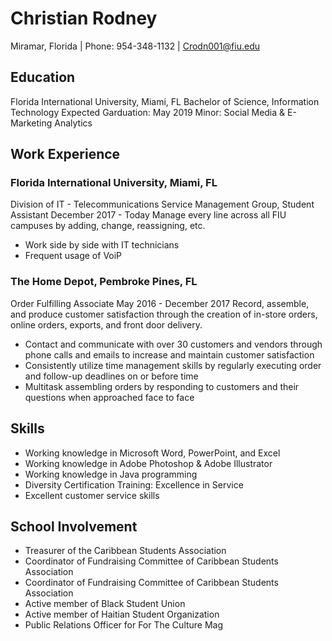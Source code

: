# Christian Rodney
Miramar, Florida | Phone: 954-348-1132 | Crodn001@fiu.edu

## Education
Florida International University, Miami, FL
Bachelor of Science, Information Technology                                                                                          Expected Garduation: May 2019
Minor: Social Media & E-Marketing Analytics

## Work Experience
### Florida International University, Miami, FL
Division of IT - Telecommunications Service Management Group, Student Assistant
December 2017 - Today
Manage every line across all FIU campuses by adding, change, reassigning, etc.
- Work side by side with IT technicians
- Frequent usage of VoiP

### The Home Depot, Pembroke Pines, FL
Order Fulfilling Associate
May 2016 - December 2017
Record, assemble, and produce customer satisfaction through the creation of in-store orders, online orders, exports, and front door delivery.
-	Contact and communicate with over 30 customers and vendors through phone calls and emails to increase and maintain customer satisfaction
-	Consistently utilize time management skills by regularly executing order and follow-up deadlines on or before time
-	Multitask assembling orders by responding to customers and their questions when approached face to face

## Skills
-	Working knowledge in Microsoft Word, PowerPoint, and Excel
-	Working knowledge in Adobe Photoshop & Adobe Illustrator
-	Working knowledge in Java programming
-	Diversity Certification Training: Excellence in Service
-	Excellent customer service skills   

## School Involvement
-	Treasurer of the Caribbean Students Association
-	Coordinator of Fundraising Committee of Caribbean Students Association
-	Coordinator of Fundraising Committee of Caribbean Students Association
-	Active member of Black Student Union
-	Active member of Haitian Student Organization
-	Public Relations Officer for For The Culture Mag



